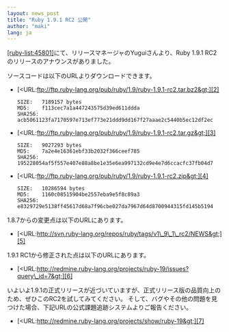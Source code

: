 ```yaml
---
layout: news_post
title: "Ruby 1.9.1 RC2 公開"
author: "maki"
lang: ja
---
```


[\[ruby-list:45801\]][1]にて、リリースマネージャのYuguiさんより、Ruby 1.9.1
RC2のリリースのアナウンスがありました。

ソースコードは以下のURLよりダウンロードできます。

* [&lt;URL:ftp://ftp.ruby-lang.org/pub/ruby/1.9/ruby-1.9.1-rc2.tar.bz2&gt;][2]

      SIZE:   7189157 bytes
      MD5:    f113cec7a1a447243575d39ed611ddda
      SHA256: acb5061123fa7170597e713ef773e21ddd9dd167f27aaae2c5440b5ec12df2ec

* [&lt;URL:ftp://ftp.ruby-lang.org/pub/ruby/1.9/ruby-1.9.1-rc2.tar.gz&gt;][3]

      SIZE:   9027293 bytes
      MD5:    7a2e4e16361ebf33b2032f366ceef785
      SHA256: 195228054af5f557e407e88a8be1e35e6ea997132cd9e4e7d6ccacfc37fb04d7

* [&lt;URL:ftp://ftp.ruby-lang.org/pub/ruby/1.9/ruby-1.9.1-rc2.zip&gt;][4]

      SIZE:   10286594 bytes
      MD5:    1160c08515904be2557eba9e5f8c89a3
      SHA256: e8329729e5138ff45617d68a7f96cbe027da7967d64d8700944315fd145b5194

1\.8.7からの変更点は以下のURLにあります。

* [&lt;URL:http://svn.ruby-lang.org/repos/ruby/tags/v1\_9\_1\_rc2/NEWS&gt;][5]

1\.9.1 RC1から修正された点は以下のURLにあります。

* [&lt;URL:http://redmine.ruby-lang.org/projects/ruby-19/issues?query\_id=7&gt;][6]

いよいよ1.9.1の正式リリースが近づいていますが、正式リリース版の品質向上のため、ぜひこのRC2を試してみてください。
そして、バグやその他の問題を見つけた場合、下記URLの公式課題追跡システムよりご報告ください。

* [&lt;URL:http://redmine.ruby-lang.org/projects/show/ruby-19&gt;][7]



[1]: http://blade.nagaokaut.ac.jp/cgi-bin/scat.rb/ruby/ruby-list/45801
[2]: ftp://ftp.ruby-lang.org/pub/ruby/1.9/ruby-1.9.1-rc2.tar.bz2
[3]: ftp://ftp.ruby-lang.org/pub/ruby/1.9/ruby-1.9.1-rc2.tar.gz
[4]: ftp://ftp.ruby-lang.org/pub/ruby/1.9/ruby-1.9.1-rc2.zip
[5]: http://svn.ruby-lang.org/repos/ruby/tags/v1_9_1_rc2/NEWS
[6]: http://redmine.ruby-lang.org/projects/ruby-19/issues?query_id=7
[7]: http://redmine.ruby-lang.org/projects/show/ruby-19
